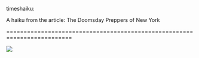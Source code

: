 <!--
id: 46977098519
link: http://tumblr.atmos.org/post/46977098519/as-an-engineer-im-sort-of-a-student-of-how-thin
slug: as-an-engineer-im-sort-of-a-student-of-how-thin
date: Tue Apr 02 2013 17:00:12 GMT-0700 (PDT)
publish: 2013-04-02
tags: 
title: timeshaiku:

A haiku from the article: The Doomsday Preppers of New York

-->


timeshaiku:

A haiku from the article: The Doomsday Preppers of New York

=========================================================================

![](http://24.media.tumblr.com/8a2db598eadadad13e258ef864c21b3d/tumblr_mkk5etNusO1s9exp4o1_1280.gif)

